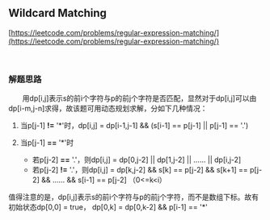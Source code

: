 ## Wildcard Matching

[https://leetcode.com/problems/regular-expression-matching/](https://leetcode.com/problems/regular-expression-matching/)



<br>

### 解题思路

&nbsp;&nbsp;&nbsp;&nbsp;&nbsp;&nbsp;&nbsp;用dp[i,j]表示s的前i个字符与p的前j个字符是否匹配，显然对于dp[i,j]可以由dp[i-m,j-n]求得，故该题可用动态规划求解，分如下几种情况：

1.	当p[j-1] **!=** '*'时，dp[i,j] = dp[i-1,j-1] && (s[i-1] == p[j-1] || p[j-1] == '.')
2.	当p[j-1] **==** '*'时

	- 若p[j-2] **==** '.'，则dp[i,j] = dp[0,j-2] || dp[1,j-2] || …… || dp[i,j-2]
	- 若p[j-2] **!=** '.'，则dp[i,j] = dp[k,j-2] && s[k] == p[j-2] && s[k+1] == p[j-2] && …… && s[i-1] == p[j-2] （0<=k<i）

值得注意的是，dp[i,j]表示s的前i个字符与p的前j个字符，而不是数组下标。故有初始状态dp[0,0] = true， dp[0,k] = dp[0,k-2] && p[i-1] == '*'